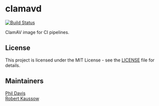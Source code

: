 # clamavd

[![Build Status](https://drone.owncloud.com/api/badges/owncloud-ci/clamavd/status.svg)](https://drone.owncloud.com/owncloud-ci/clamavd)

ClamAV image for CI pipelines.

## License

This project is licensed under the MIT License - see the [LICENSE](LICENSE) file for details.

## Maintainers

[Phil Davis](https://github.com/phil-davis)\
[Robert Kaussow](https://github.com/xoxys/)
